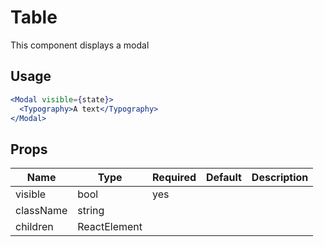 # Table

This component displays a modal

## Usage

```jsx
<Modal visible={state}>
  <Typography>A text</Typography>
</Modal>
```

## Props

| Name      | Type         | Required | Default | Description |
| --------- | ------------ | -------- | ------- | ----------- |
| visible   | bool         | yes      |         |             |
| className | string       |          |         |             |
| children  | ReactElement |          |         |             |
